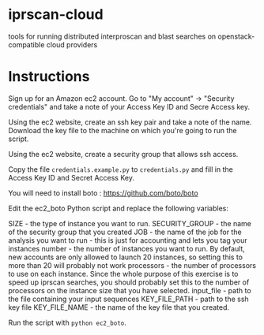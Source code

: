 iprscan-cloud
=============

tools for running distributed interproscan and blast searches on openstack-compatible cloud providers

Instructions
============

Sign up for an Amazon ec2 account. Go to "My account" -> "Security credentials" and take a note of your Access Key ID and Secre Access key. 

Using the ec2 website, create an ssh key pair and take a note of the name. Download the key file to the machine on which you're going to run the script.

Using the ec2 website, create a security group that allows ssh access.

Copy the file `credentials.example.py` to `credentials.py` and fill in the Access Key ID and Secret Access Key.

You will need to install boto : https://github.com/boto/boto

Edit the ec2_boto Python script and replace the following variables:

SIZE - the type of instance you want to run. 
SECURITY_GROUP - the name of the security group that you created
JOB - the name of the job for the analysis you want to run - this is just for accounting and lets you tag your instances
number - the number of instances you want to run. By default, new accounts are only allowed to launch 20 instances, so setting this to more than 20 will probably not work
processors - the number of processors to use on each instance. Since the whole purpose of this exercise is to speed up iprscan searches, you should probably set this to the number of processors on the instance size that you have selected.
input_file - path to the file containing your input sequences
KEY_FILE_PATH - path to the ssh key file
KEY_FILE_NAME - the name of the key file that you created. 

Run the script with `python ec2_boto`.
